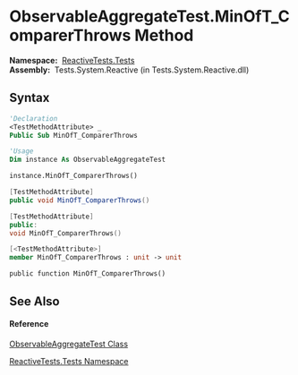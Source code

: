 # ObservableAggregateTest.MinOfT\_ComparerThrows Method

**Namespace:**  [ReactiveTests.Tests](ReactiveTests.Tests\ReactiveTests.Tests.md)  
**Assembly:**  Tests.System.Reactive (in Tests.System.Reactive.dll)

## Syntax

```vb
'Declaration
<TestMethodAttribute> _
Public Sub MinOfT_ComparerThrows
```

```vb
'Usage
Dim instance As ObservableAggregateTest

instance.MinOfT_ComparerThrows()
```

```csharp
[TestMethodAttribute]
public void MinOfT_ComparerThrows()
```

```c++
[TestMethodAttribute]
public:
void MinOfT_ComparerThrows()
```

```fsharp
[<TestMethodAttribute>]
member MinOfT_ComparerThrows : unit -> unit 
```

```jscript
public function MinOfT_ComparerThrows()
```

## See Also

#### Reference

[ObservableAggregateTest Class](ObservableAggregateTest\ObservableAggregateTest.md)

[ReactiveTests.Tests Namespace](ReactiveTests.Tests\ReactiveTests.Tests.md)




